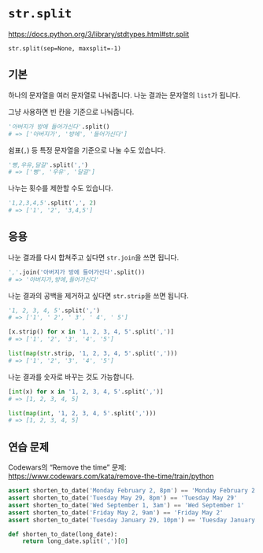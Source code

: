 # `str.split`

<https://docs.python.org/3/library/stdtypes.html#str.split>

`str.split(sep=None, maxsplit=-1)`

## 기본

하나의 문자열을 여러 문자열로 나눠줍니다.
나눈 결과는 문자열의 `list`가 됩니다.

그냥 사용하면 빈 칸을 기준으로 나눠줍니다.

```python
'아버지가 방에 들어가신다'.split()
# => ['아버지가', '방에', '들어가신다']
```

쉼표(`,`) 등 특정 문자열을 기준으로 나눌 수도 있습니다.

```python
'빵,우유,달걀'.split(',')
# => ['빵', '우유', '달걀']
```

나누는 횟수를 제한할 수도 있습니다.

```python
'1,2,3,4,5'.split(',', 2)
# => ['1', '2', '3,4,5']
```

## 응용

나눈 결과를 다시 합쳐주고 싶다면 `str.join`을 쓰면 됩니다.

```python
','.join('아버지가 방에 들어가신다'.split())
# => '아버지가,방에,들어가신다'
```

나눈 결과의 공백을 제거하고 싶다면 `str.strip`을 쓰면 됩니다.

```python
'1, 2, 3, 4, 5'.split(',')
# => ['1', ' 2', ' 3', ' 4', ' 5']

[x.strip() for x in '1, 2, 3, 4, 5'.split(',')]
# => ['1', '2', '3', '4', '5']

list(map(str.strip, '1, 2, 3, 4, 5'.split(',')))
# => ['1', '2', '3', '4', '5']
```

나눈 결과를 숫자로 바꾸는 것도 가능합니다.

```python
[int(x) for x in '1, 2, 3, 4, 5'.split(',')]
# => [1, 2, 3, 4, 5]

list(map(int, '1, 2, 3, 4, 5'.split(',')))
# => [1, 2, 3, 4, 5]
```

## 연습 문제

Codewars의 “Remove the time” 문제:
<https://www.codewars.com/kata/remove-the-time/train/python>

```python
assert shorten_to_date('Monday February 2, 8pm') == 'Monday February 2'
assert shorten_to_date('Tuesday May 29, 8pm') == 'Tuesday May 29'
assert shorten_to_date('Wed September 1, 3am') == 'Wed September 1'
assert shorten_to_date('Friday May 2, 9am') == 'Friday May 2'
assert shorten_to_date('Tuesday January 29, 10pm') == 'Tuesday January 29'
```

```python
def shorten_to_date(long_date):
    return long_date.split(',')[0]
```
